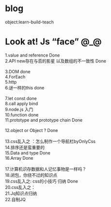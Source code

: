 # blog
object:learn-build-teach

Look at!  Js “face” @_@
==============================================


1.value and reference Done  <br>
2.API new存在与否的影星 以及数组的不一致性 Done <br>  
3.DOM  done <br>
4.ForEach   <br>
5.http  <br>
6.谜一样的this done <br>  
7.let const  done <br>
8.call apply bind<br>
9.node.js 入门  <br>
10.function done <br>
11.prototype and prototype chain Done  <br>  
12.object or Object ? Done <br>  
13.css乱入之 ：怎么制作一个导航栏byOnlyCss <br>
14.排序还是蛮重要的  <br>
15.Data and type Done<br> 
16.Array Done <br>  
17.计算机识存数据和人记忆事物是一样吗？ <br>
18.闭包，你绕不过的知识点 <br>
19.css乱入之: css的小技巧 归纳 Done  <br>
20.css乱入之：<br> 
21.Jq知识点归纳<br>
22.自制JQ<br>
